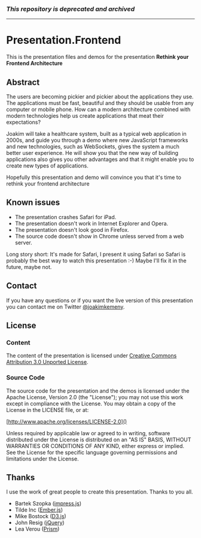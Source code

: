 ### _This repository is deprecated and archived_

---

# Presentation.Frontend

This is the presentation files and demos for the presentation **Rethink your Frontend Architecture**

## Abstract

The users are becoming pickier and pickier about the applications they use. The applications must be fast, beautiful
and they should be usable from any computer or mobile phone. How can a modern architecture combined with modern
technologies help us create applications that meat their expectations?

Joakim will take a healthcare system, built as a typical web application in 2000s, and guide you through a demo where
new JavaScript frameworks and new technologies, such as WebSockets, gives the system a much better user experience.
He will show you that the new way of building applications also gives you other advantages and that it might enable
you to create new types of applications.

Hopefully this presentation and demo will convince you that it's time to rethink your frontend architecture

## Known issues

* The presentation crashes Safari for iPad.
* The presentation doesn't work in Internet Explorer and Opera.
* The presentation doesn't look good in Firefox.
* The source code doesn't show in Chrome unless served from a web server.

Long story short: It's made for Safari, I present it using Safari so Safari is probably the best
way to watch this presentation :-) Maybe I'll fix it in the future, maybe not.

## Contact

If you have any questions or if you want the live version of this presentation you can contact me on
Twitter [@joakimkemeny](http://twitter.com/joakimkemeny).

## License

### Content

The content of the presentation is licensed under
[Creative Commons Attribution 3.0 Unported License](http://creativecommons.org/licenses/by/3.0/).

### Source Code

The source code for the presentation and the demos is licensed under the Apache License,
Version 2.0 (the "License"); you may not use this work except in compliance with the License.
You may obtain a copy of the License in the LICENSE file, or at:

[http://www.apache.org/licenses/LICENSE-2.0]()

Unless required by applicable law or agreed to in writing, software distributed under the License
is distributed on an "AS IS" BASIS, WITHOUT WARRANTIES OR CONDITIONS OF ANY KIND, either express or
implied. See the License for the specific language governing permissions and limitations under
the License.

## Thanks

I use the work of great people to create this presentation. Thanks to you all.

* Bartek Szopka ([impress.js](http://bartaz.github.com/impress.js))
* Tilde Inc ([Ember.js](http://emberjs.com))
* Mike Bostock ([D3.js](http://http://d3js.org))
* John Resig ([jQuery](http://jquery.com))
* Lea Verou ([Prism](http://prismjs.com))
